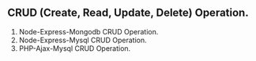 ## CRUD (Create, Read, Update, Delete) Operation.

1. Node-Express-Mongodb CRUD Operation.
2. Node-Express-Mysql CRUD Operation.
3. PHP-Ajax-Mysql CRUD Operation.
